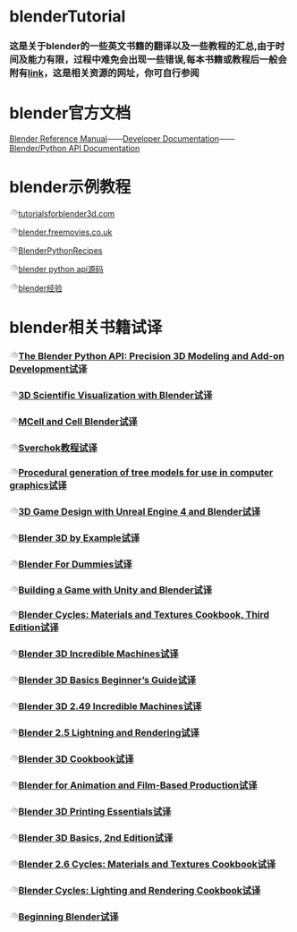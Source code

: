 # blenderTutorial

### 这是关于blender的一些英文书籍的翻译以及一些教程的汇总,由于时间及能力有限，过程中难免会出现一些错误,每本书籍或教程后一般会附有[link](#)，这是相关资源的网址，你可自行参阅

# blender官方文档

[Blender Reference Manual](https://docs.blender.org/manual/en/latest/)——[Developer Documentation](https://wiki.blender.org/wiki/Main_Page)——[Blender/Python API Documentation]()

# blender示例教程
![](mDrivEngine/blender_16px_1097682_easyicon.net.png)[tutorialsforblender3d.com](http://www.tutorialsforblender3d.com/)

![](mDrivEngine/blender_16px_1097682_easyicon.net.png)[blender.freemovies.co.uk](http://blender.freemovies.co.uk/)

![](mDrivEngine/blender_16px_1097682_easyicon.net.png)[BlenderPythonRecipes](https://github.com/zeffii/BlenderPythonRecipes/wiki/Empty-(null-object))

![](mDrivEngine/blender_16px_1097682_easyicon.net.png)[blender python api源码](https://github.com/Apress/blender-python-api)

![](mDrivEngine/blender_16px_1097682_easyicon.net.png)[blender经验](https://github.com/BlenderCN/blenderTutorial/blob/master/blender%E7%BB%8F%E9%AA%8C.md)

# blender相关书籍试译

### ![](mDrivEngine/blender_16px_1097682_easyicon.net.png)[The Blender Python API: Precision 3D Modeling and Add-on Development试译](https://github.com/BlenderCN/blenderTutorial/blob/master/theBlenderPythonApi/README.md)

### ![](mDrivEngine/blender_16px_1097682_easyicon.net.png)[3D Scientific Visualization with Blender试译](https://github.com/BlenderCN/blenderTutorial/blob/master/3DScientificVisualizationWithBelender/README.md)

### ![](mDrivEngine/blender_16px_1097682_easyicon.net.png)[MCell and Cell Blender试译](https://github.com/BlenderCN/blenderTutorial/blob/master/MCellAndCellBlender/README.md)

### ![](mDrivEngine/blender_16px_1097682_easyicon.net.png)[Sverchok教程试译](https://github.com/BlenderCN/blenderTutorial/blob/master/sverchok/README.md)

### ![](mDrivEngine/blender_16px_1097682_easyicon.net.png)[Procedural generation of tree models for use in computer graphics试译](https://github.com/BlenderCN/blenderTutorial/blob/master/ProceduralGenerationOfTreeModelsForUseInComputerGraphics/README.md)

### ![](mDrivEngine/blender_16px_1097682_easyicon.net.png)[3D Game Design with Unreal Engine 4 and Blender试译](https://github.com/BlenderCN/blenderTutorial/blob/master/3DGameDesignwithUnrealEngine4andBlender/READMD.md)

### ![](mDrivEngine/blender_16px_1097682_easyicon.net.png)[Blender 3D by Example试译](https://github.com/BlenderCN/blenderTutorial/blob/master/Blender3DbyExample/README.md)

### ![](mDrivEngine/blender_16px_1097682_easyicon.net.png)[Blender For Dummies试译](https://github.com/BlenderCN/blenderTutorial/blob/master/BlenderForDummies/README.md)

### ![](mDrivEngine/blender_16px_1097682_easyicon.net.png)[Building a Game with Unity and Blender试译](https://github.com/BlenderCN/blenderTutorial/blob/master/BuildingaGamewithUnityandBlender/README.md)

### ![](mDrivEngine/blender_16px_1097682_easyicon.net.png)[Blender Cycles: Materials and Textures Cookbook, Third Edition试译](https://github.com/BlenderCN/blenderTutorial/blob/master/BlenderCyclesMaterialsandTexturesCookbookThirdEdition/README.md)

### ![](mDrivEngine/blender_16px_1097682_easyicon.net.png)[Blender 3D Incredible Machines试译](https://github.com/BlenderCN/blenderTutorial/blob/master/Blender3DIncredibleMachines/README.md)

### ![](mDrivEngine/blender_16px_1097682_easyicon.net.png)[Blender 3D Basics Beginner’s Guide试译](https://github.com/BlenderCN/blenderTutorial/blob/master/Blender3DBasicsBeginnersGuide/README.md)

### ![](mDrivEngine/blender_16px_1097682_easyicon.net.png)[Blender 3D 2.49 Incredible Machines试译](https://github.com/BlenderCN/blenderTutorial/blob/master/Blender3D249IncredibleMachines/README.md)

### ![](mDrivEngine/blender_16px_1097682_easyicon.net.png)[Blender 2.5 Lightning and Rendering试译](https://github.com/BlenderCN/blenderTutorial/blob/master/Blender25LightningandRendering/README.md)

### ![](mDrivEngine/blender_16px_1097682_easyicon.net.png)[Blender 3D Cookbook试译](https://github.com/BlenderCN/blenderTutorial/blob/master/Blender3DCookbook/README.md)

### ![](mDrivEngine/blender_16px_1097682_easyicon.net.png)[Blender for Animation and Film-Based Production试译](https://github.com/BlenderCN/blenderTutorial/blob/master/BlenderforAnimationandFilmBasedProduction/README.md)

### ![](mDrivEngine/blender_16px_1097682_easyicon.net.png)[Blender 3D Printing Essentials试译](https://github.com/BlenderCN/blenderTutorial/blob/master/Blender3DPrintingEssentials/README.md)

### ![](mDrivEngine/blender_16px_1097682_easyicon.net.png)[Blender 3D Basics, 2nd Edition试译](https://github.com/BlenderCN/blenderTutorial/blob/master/Blender3DBasics2ndEdition/README.md)
### ![](mDrivEngine/blender_16px_1097682_easyicon.net.png)[Blender 2.6 Cycles: Materials and Textures Cookbook试译](https://github.com/BlenderCN/blenderTutorial/blob/master/Blender26CyclesMaterialsandTexturesCookbook/README.md)

### ![](mDrivEngine/blender_16px_1097682_easyicon.net.png)[Blender Cycles: Lighting and Rendering Cookbook试译](https://github.com/BlenderCN/blenderTutorial/blob/master/BlenderCyclesLightingandRenderingCookbook/README.md)

### ![](mDrivEngine/blender_16px_1097682_easyicon.net.png)[Beginning Blender试译](https://github.com/BlenderCN/blenderTutorial/blob/master/BeginningBlender/README.md)


